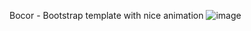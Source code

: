 Bocor - Bootstrap template with nice animation
![image](https://github.com/mohamedshehatadev17/Bocor-templete/assets/155868109/386d5097-6f5d-4591-a598-2cb114f25a37)
